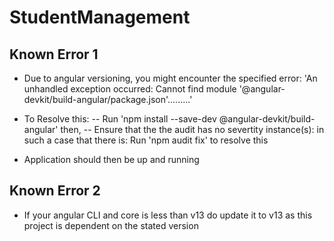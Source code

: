# StudentManagement
## Known Error 1
- Due to angular versioning, you might encounter the specified error: 'An unhandled exception occurred: Cannot find module '@angular-devkit/build-angular/package.json'.........'

- To Resolve this:
  -- Run 'npm install --save-dev @angular-devkit/build-angular' then, 
  -- Ensure that the the audit has no severtity instance(s): in such a case that there is: Run 'npm audit fix' to resolve this
  
- Application should then be up and running

## Known Error 2
- If your angular CLI and core is less than v13 do update it to v13 as this project is dependent on the stated version
